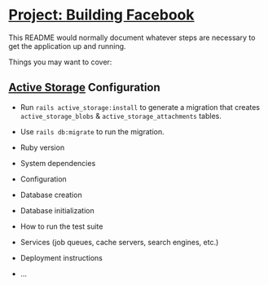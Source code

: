 # [Project: Building Facebook](https://www.theodinproject.com/courses/ruby-on-rails/lessons/final-project#null)


This README would normally document whatever steps are necessary to get the
application up and running.

Things you may want to cover:


## [Active Storage](https://guides.rubyonrails.org/active_storage_overview.html) Configuration

* Run `rails active_storage:install` to generate a migration that creates `active_storage_blobs` & `active_storage_attachments` tables.

* Use `rails db:migrate` to run the migration.

* Ruby version

* System dependencies

* Configuration

* Database creation

* Database initialization

* How to run the test suite

* Services (job queues, cache servers, search engines, etc.)

* Deployment instructions

* ...
